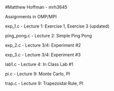 #Matthew Hoffman - mrh3645

Assignments in OMP/MPI

exp_1.c - Lecture 1: Exercise 1, Exercise 3 (updated)

ping_pong.c - Lecture 2: Simple Ping Pong

exp_2.c - Lecture 3/4: Experiment #2

exp_3.c - Lecture 3/4: Experiment #3

lab1.c - Lecture 4: In Class Lab #1

pi.c - Lecture 9: Monte Carlo, PI

trap.c - Lecture 9: Trapezoidal Rule, PI
